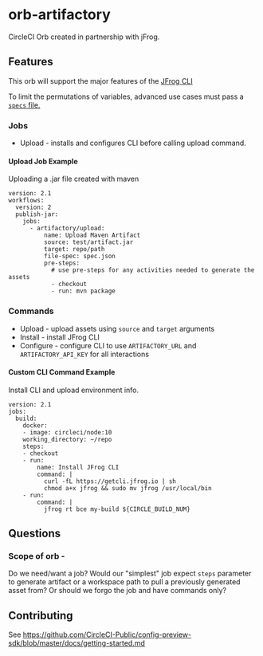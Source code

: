 # orb-artifactory

CircleCI Orb created in partnership with jFrog.

## Features

This orb will support the major features of the [JFrog CLI](https://www.jfrog.com/confluence/display/CLI/CLI+for+JFrog+Artifactory)

To limit the permutations of variables, advanced use cases must pass a [`specs` file.](https://www.jfrog.com/confluence/display/CLI/CLI+for+JFrog+Artifactory#CLIforJFrogArtifactory-UsingFileSpecs)

### Jobs

- Upload - installs and configures CLI before calling upload command.

#### Upload Job Example

Uploading a .jar file created with maven
```
version: 2.1
workflows:
  version: 2
  publish-jar:
    jobs:
      - artifactory/upload:
          name: Upload Maven Artifact
          source: test/artifact.jar
          target: repo/path
          file-spec: spec.json
          pre-steps:
          	# use pre-steps for any activities needed to generate the assets
          	- checkout
            - run: mvn package
```


### Commands

- Upload - upload assets using `source` and `target` arguments
- Install - install JFrog CLI
- Configure - configure CLI to use `ARTIFACTORY_URL` and `ARTIFACTORY_API_KEY` for all interactions

#### Custom CLI Command Example
Install CLI and upload environment info.
```
version: 2.1
jobs:
  build:
    docker:
    - image: circleci/node:10
    working_directory: ~/repo
    steps:
    - checkout
    - run:
        name: Install JFrog CLI
        command: |
          curl -fL https://getcli.jfrog.io | sh
          chmod a+x jfrog && sudo mv jfrog /usr/local/bin
    - run:
        command: |
          jfrog rt bce my-build ${CIRCLE_BUILD_NUM}
```

## Questions

### Scope of orb - 
Do we need/want a job? Would our "simplest" job expect `steps` parameter to generate artifact or a workspace path to pull a previously generated asset from?
Or should we forgo the job and have commands only?


## Contributing
See https://github.com/CircleCI-Public/config-preview-sdk/blob/master/docs/getting-started.md
